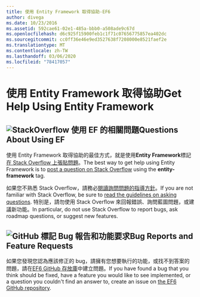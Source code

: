 ```yaml
---
title: 使用 Entity Framework 取得協助-EF6
author: divega
ms.date: 10/23/2016
ms.assetid: 592cae61-02e1-485a-bbb0-a508ade9c67d
ms.openlocfilehash: d6c925f15900feb1c1f71c07656775857ea402dc
ms.sourcegitcommit: cc0ff36e46e9ed3527638f7208000e8521faef2e
ms.translationtype: MT
ms.contentlocale: zh-TW
ms.lasthandoff: 03/06/2020
ms.locfileid: "78417057"
---
```

# <a name="get-help-using-entity-framework"></a><span data-ttu-id="2a509-102">使用 Entity Framework 取得協助</span><span class="sxs-lookup"><span data-stu-id="2a509-102">Get Help Using Entity Framework</span></span>
## <a name="stackoverflow-questions-about-using-ef"></a>![StackOverflow](~/ef6/media/stackoverflow.png) <span data-ttu-id="2a509-104">使用 EF 的相關問題</span><span class="sxs-lookup"><span data-stu-id="2a509-104">Questions About Using EF</span></span>  

<span data-ttu-id="2a509-105">使用 Entity Framework 取得協助的最佳方式，就是使用**Entity Framework**標記[在 Stack Overflow 上張貼問題](https://stackoverflow.com/questions/ask)。</span><span class="sxs-lookup"><span data-stu-id="2a509-105">The best way to get help using Entity Framework is to [post a question on Stack Overflow](https://stackoverflow.com/questions/ask) using the **entity-framework** tag.</span></span>  

<span data-ttu-id="2a509-106">如果您不熟悉 Stack Overflow，請務必[閱讀詢問問題的指導方針](https://stackoverflow.com/help/asking)。</span><span class="sxs-lookup"><span data-stu-id="2a509-106">If you are not familiar with Stack Overflow, be sure to [read the guidelines on asking questions](https://stackoverflow.com/help/asking).</span></span> <span data-ttu-id="2a509-107">特別是，請勿使用 Stack Overflow 來回報錯誤、詢問藍圖問題，或建議新功能。</span><span class="sxs-lookup"><span data-stu-id="2a509-107">In particular, do not use Stack Overflow to report bugs, ask roadmap questions, or suggest new features.</span></span>  

## <a name="github-mark-bug-reports-and-feature-requests"></a>![GitHub 標記](~/ef6/media/github-mark-32px.png) <span data-ttu-id="2a509-109">Bug 報告和功能要求</span><span class="sxs-lookup"><span data-stu-id="2a509-109">Bug Reports and Feature Requests</span></span>  

<span data-ttu-id="2a509-110">如果您發現您認為應該修正的 bug，請擁有您想要執行的功能，或找不到答案的問題，請在[EF6 GitHub 存放庫](https://github.com/aspnet/EntityFramework6/issues)中建立問題。</span><span class="sxs-lookup"><span data-stu-id="2a509-110">If you have found a bug that you think should be fixed, have a feature you would like to see implemented, or a question you couldn't find an answer to, create an issue on [the EF6 GitHub repository](https://github.com/aspnet/EntityFramework6/issues).</span></span>
